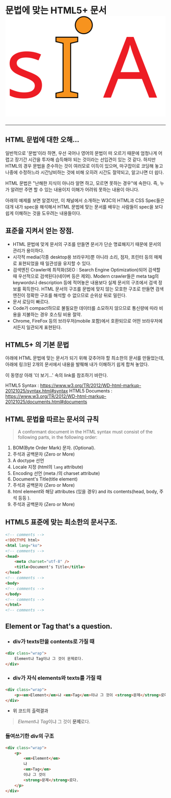 #  문법에 맞는 HTML5+ 문서 ![SIA Logo](../../img/sia-logo-first.svg "Stack It All")
  
  
--- 
  
##  HTML 문법에 대한 오해...
  
  
일반적으로 '문법'이라 하면, 우선 국어나 영어의 문법이 떠 오르기 때문에 엄청나게 어렵고 장기간 시간을 투자해 습득해야 되는 것이라는 선입견이 있는 것 같다. 하지만 HTML의 경우 문법을 준수하는 것이 여러모로 이득이 있으며, 마구잡이로 코딩해 놓고 나중에 수정하느라 시간낭비하는 것에 비해 오히려 시간도 절약되고, 알고나면 더 쉽다.  
  
HTML 문법은 "난해한 지식이 아니라 알면 하고, 모르면 못하는 경우"에 속한다. 즉, 누가 알려만 주면 할 수 있는 내용이지 이해가 어려워 못하는 내용이 아니다.  
  
아래의 예제를 보면 알겠지만, 이 채널에서 소개하는 W3C의 HTML과 CSS Spec들은 대개 내가 spec을 해석해서 HTML 문법에 맞는 문서를 배우는 사람들이 spec을 보다 쉽게 이해하는 것을 도우려는 내용들이다.
  
  
##  표준을 지켜서 얻는 장점.
  
  
- HTML 문법에 맞게 문서의 구조를 만들면 문서가 단순 명료해지기 때문에  문서의 관리가 용이하다.  
- 시각적 media(각종 desktop용 브라우저)뿐 아니라 소리, 점자, 프린터 등의 매체로 표현되었을 때 일관성을 유지할 수 있다.
- 검색엔진 Crawler에 최적화(SEO : Search Engine Optimization)되어 검색할 때 우선적으로 검색된다(네이버 등은 제외). Modern crawler들은 meta tag의 keywords나 description 등에 적어놓은 내용보다 실제 문서의 구조에서 검색 정보를 획득한다. HTML 문서의 구조를 문법에 맞지 않는 모호한 구조로 만들면 검색엔진이 정확한 구조를 해석할 수 없으므로 순위상 뒤로 밀린다. 
- 문서 로딩이 빠르다.
- Code가 compact하므로 불필요한 데이터를 소모하지 않으므로 통신량에 따라 비용을 지불하는 경우 호스팅 비용 절약.
- Chrome, FireFox 등의 브라우저(mobile 포함)에서 호환되므로 어떤 브라우저에서든지 일관되게 표현된다.
  
##  HTML5+ 의 기본 문법
  
아래에 HTML 문법에 맞는 문서가 되기 위해 갖추어야 할 최소한의 문서를 만들었는데, 아래에 링크된 2개의 문서에서 내용을 발췌해 내가 이해하기 쉽게 합쳐 놓았다.  
  
이 동영상 아래 '더 보기...' 속의 link를 참조하기 바란다.
  
HTML5 Syntax : https://www.w3.org/TR/2012/WD-html-markup-20121025/syntax.html#syntax
HTML5 Documents : https://www.w3.org/TR/2012/WD-html-markup-20121025/documents.html#documents
  
##  HTML 문법을 따르는 문서의 규칙
  
> A conformant document in the HTML syntax <span class="emph">must</span> consist of the following parts, in the following order:
  
1. BOM(Byte Order Mark) 문자. (Optional).
1. 주석과 공백문자 (Zero or More)
1. A doctype 선언
1. Locale 지정 (<span class="anBra">html</span>의 <code class="attr-name">lang</code> attribute)
1. Encoding 선언 (<span class="anBra">meta /</span>의 charset attribute)
1. Document's Title(<span class="anBra">title</span> element)
1. 주석과 공백문자 (Zero or More)
1. <span class="anBra">html</span> element와 해당 attributes (있을 경우) and its contents(<span class="anBra">head</span>, <span class="anBra">body</span>, 주석 등등 ).
1. 주석과 공백문자 (Zero or More)
  
##  HTML5 표준에 맞는 최소한의 문서구조.
  
```html
<!-- comments -->
<!DOCTYPE html>
<html lang="ko">
<!-- comments -->
<head>
	<meta charset="utf-8" />
	<title>Document's Title</title>
</head>
<!-- comments -->
<body>
<!-- comments -->
</body>
<!-- comments -->
</html>
<!-- comments -->
```
  
##  Element or Tag that's a question.
  
- ### div가 texts만을 contents로 가질 때
```html
<div class="wrap">
	Element냐 Tag이냐 그 것이 문제로다.
</div>
```
  
- ### div가 자식 elements와 texts를 가질 때
```html
<div class="wrap">
	<p><em>Element</em>냐 <em>Tag</em>이냐 그 것이 <strong>문제</strong>로다.</p>
</div>
```
- 위 코드의 출력결과
> *Element*냐 *Tag*이냐 그 것이 **문제**로다.
  
###  들여쓰기한 div의 구조
  
```html
<div class="wrap">
	<p>
		<em>Element</em>
		냐 
		<em>Tag</em>
		이냐 그 것이 
		<strong>문제</strong>로다.
	</p>
</div>
  
```
<pre>
  
  
  
  
  
  
  
  
  
  
  
  
  
  
  
  
</pre>
